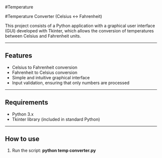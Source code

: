 #Temperature

#Temperature Converter (Celsius ↔ Fahrenheit)

This project consists of a Python application with a graphical user interface (GUI) developed with Tkinter, which allows the conversion of temperatures between Celsius and Fahrenheit units.

---

## Features

- Celsius to Fahrenheit conversion
- Fahrenheit to Celsius conversion
- Simple and intuitive graphical interface
- Input validation, ensuring that only numbers are processed

---

## Requirements

- Python 3.x
- Tkinter library (included in standard Python)

---

## How to use

1. Run the script:
**python temp converter.py**
